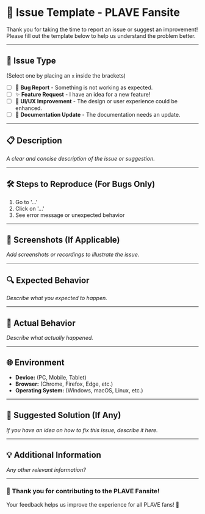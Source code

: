 # 🚀 Issue Template - PLAVE Fansite

Thank you for taking the time to report an issue or suggest an improvement! Please fill out the template below to help us understand the problem better.

---

## 📌 Issue Type  
(Select one by placing an `x` inside the brackets)  

- [ ] 🐛 **Bug Report** - Something is not working as expected.  
- [ ] ✨ **Feature Request** - I have an idea for a new feature!  
- [ ] 🎨 **UI/UX Improvement** - The design or user experience could be enhanced.  
- [ ] 📖 **Documentation Update** - The documentation needs an update.  

---

## 📋 Description  
_A clear and concise description of the issue or suggestion._  

---

## 🛠️ Steps to Reproduce (For Bugs Only)  
1. Go to '...'  
2. Click on '...'  
3. See error message or unexpected behavior  

---

## 📸 Screenshots (If Applicable)  
_Add screenshots or recordings to illustrate the issue._  

---

## 🔍 Expected Behavior  
_Describe what you expected to happen._  

---

## 📍 Actual Behavior  
_Describe what actually happened._  

---

## 🌐 Environment  
- **Device:** (PC, Mobile, Tablet)  
- **Browser:** (Chrome, Firefox, Edge, etc.)  
- **Operating System:** (Windows, macOS, Linux, etc.)  

---

## 🎯 Suggested Solution (If Any)  
_If you have an idea on how to fix this issue, describe it here._  

---

## 💡 Additional Information  
_Any other relevant information?_  

---

### 💙 Thank you for contributing to the **PLAVE Fansite**!  
Your feedback helps us improve the experience for all PLAVE fans! 🚀  
